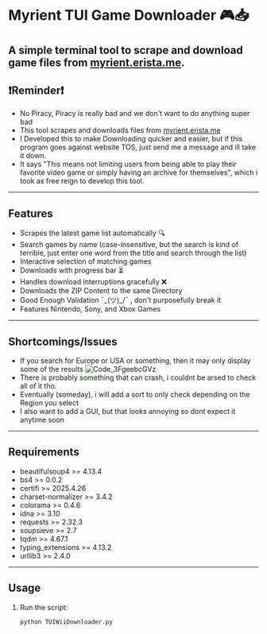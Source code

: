 # Myrient TUI Game Downloader 🎮📥
A simple terminal tool to scrape and download game files from [myrient.erista.me](https://myrient.erista.me).
---
## ❗Reminder❗

- No Piracy, Piracy is really bad and we don't want to do anything super bad
- This tool scrapes and downloads files from [myrient.erista.me](https://myrient.erista.me)
- I Developed this to make Downloading quicker and easier, but if this program goes against website TOS, just send me a message and ill take it down.
- It says "This means not limiting users from being able to play their favorite video game or simply having an archive for themselves", which i took as free reign to develop this tool.
---
## Features

- Scrapes the latest game list automatically 🔍  
- Search games by name (case-insensitive, but the search is kind of terrible, just enter one word from the title and search through the list)  
- Interactive selection of matching games  
- Downloads with progress bar ⏳  
- Handles download interruptions gracefully ❌  
- Downloads the ZIP Content to the same Directory
- Good Enough Validation ¯\_(ツ)_/¯ , don't purposefully break it
- Features Nintendo, Sony, and Xbox Games

---

## Shortcomings/Issues

- If you search for Europe or USA or something, then it may only display some of the results
![Code_3FgeebcGVz](https://github.com/user-attachments/assets/2b8d3337-9d60-4cac-a6d3-7d1f7b741499)
-  There is probably something that can crash, i couldnt be arsed to check all of it tho.
-  Eventually (someday), i will add a sort to only check depending on the Region you select
-  I also want to add a GUI, but that looks annoying so dont expect it anytime soon

---

## Requirements

- beautifulsoup4 >= 4.13.4
- bs4 >= 0.0.2
- certifi >= 2025.4.26
- charset-normalizer >= 3.4.2
- colorama >= 0.4.6
- idna >= 3.10
- requests >= 2.32.3
- soupsieve >= 2.7
- tqdm >= 4.67.1
- typing_extensions >= 4.13.2
- urllib3 >= 2.4.0

---

## Usage

1. Run the script:

   ```bash
   python TUIWiiDownloader.py
